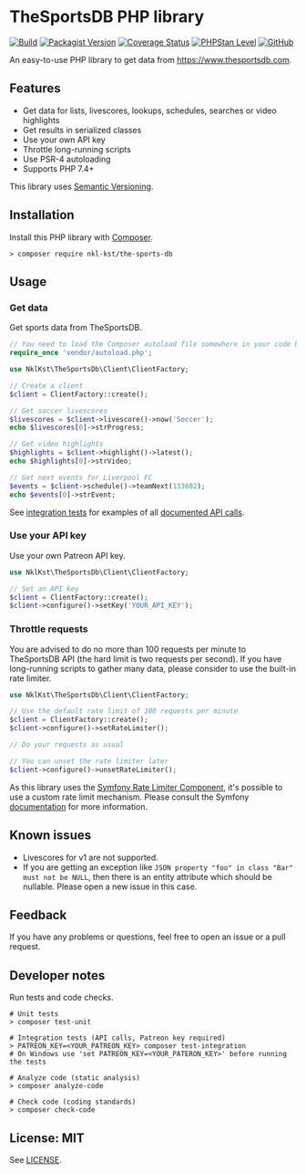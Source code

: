 # TheSportsDB PHP library

[![Build](https://github.com/nkl-kst/the-sports-db/workflows/Build/badge.svg)](https://github.com/nkl-kst/the-sports-db/actions)
[![Packagist Version](https://img.shields.io/packagist/v/nkl-kst/the-sports-db)](https://packagist.org/packages/nkl-kst/the-sports-db)
[![Coverage Status](https://coveralls.io/repos/github/nkl-kst/the-sports-db/badge.svg?branch=master)](https://coveralls.io/github/nkl-kst/the-sports-db?branch=master)
[![PHPStan Level](https://img.shields.io/badge/PHPStan-level%207-brightgreen.svg?style=flat)](https://github.com/nkl-kst/the-sports-db/actions)
[![GitHub](https://img.shields.io/github/license/nkl-kst/the-sports-db)](https://github.com/nkl-kst/the-sports-db/blob/master/LICENSE.md)

An easy-to-use PHP library to get data from https://www.thesportsdb.com.

## Features

- Get data for lists, livescores, lookups, schedules, searches or video highlights
- Get results in serialized classes
- Use your own API key
- Throttle long-running scripts
- Use PSR-4 autoloading
- Supports PHP 7.4+

This library uses [Semantic Versioning](https://semver.org).

## Installation

Install this PHP library with [Composer](https://getcomposer.org).

```shell
> composer require nkl-kst/the-sports-db
```

## Usage

### Get data

Get sports data from TheSportsDB.

```php
// You need to load the Composer autoload file somewhere in your code before
require_once 'vendor/autoload.php';

use NklKst\TheSportsDb\Client\ClientFactory;

// Create a client
$client = ClientFactory::create();

// Get soccer livescores
$livescores = $client->livescore()->now('Soccer');
echo $livescores[0]->strProgress;

// Get video highlights
$highlights = $client->highlight()->latest();
echo $highlights[0]->strVideo;

// Get next events for Liverpool FC
$events = $client->schedule()->teamNext(133602);
echo $events[0]->strEvent;
```

See [integration tests](https://github.com/nkl-kst/the-sports-db/tree/master/test/integration) for examples of all 
[documented API calls](https://www.thesportsdb.com/api.php).

### Use your API key

Use your own Patreon API key.

```php
use NklKst\TheSportsDb\Client\ClientFactory;

// Set an API key
$client = ClientFactory::create();
$client->configure()->setKey('YOUR_API_KEY');
```

### Throttle requests

You are advised to do no more than 100 requests per minute to TheSportsDB API (the hard limit is two requests per
second). If you have long-running scripts to gather many data, please consider to use the built-in rate limiter.

```php
use NklKst\TheSportsDb\Client\ClientFactory;

// Use the default rate limit of 100 requests per minute
$client = ClientFactory::create();
$client->configure()->setRateLimiter();

// Do your requests as usual

// You can unset the rate limiter later
$client->configure()->unsetRateLimiter();
```

As this library uses the [Symfony Rate Limiter Component](https://github.com/symfony/rate-limiter), it's possible to use
a custom rate limit mechanism. Please consult the Symfony
[documentation](https://symfony.com/doc/current/rate_limiter.html) for more information.

## Known issues

- Livescores for v1 are not supported.
- If you are getting an exception like `JSON property "foo" in class "Bar" must not be NULL`, then there is an entity 
attribute which should be nullable. Please open a new issue in this case.

## Feedback

If you have any problems or questions, feel free to open an issue or a pull request.

## Developer notes

Run tests and code checks.

```shell
# Unit tests
> composer test-unit

# Integration tests (API calls, Patreon key required)
> PATREON_KEY=<YOUR_PATREON_KEY> composer test-integration
# On Windows use 'set PATREON_KEY=<YOUR_PATERON_KEY>' before running the tests

# Analyze code (static analysis)
> composer analyze-code

# Check code (coding standards)
> composer check-code
```

## License: MIT

See [LICENSE](LICENSE.md).
